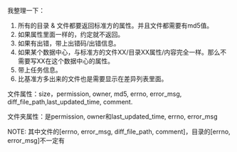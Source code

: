 我整理一下：
1. 所有的目录 & 文件都要返回标准方的属性。并且文件都需要有md5值。
2. 如果属性里面一样的，约定就不返回。
3. 如果有出错，带上出错码/出错信息。
4. 如果某个数据中心，与标准方的文件XX/目录XX属性/内容完全一样。那么不需要写XX在这个数据中心的属性。
5. 带上任务信息。
6. 比基准方多出来的文件也是需要显示在差异列表里面。

文件属性：size，permission, owner, md5, errno, error_msg, diff_file_path,last_updated_time, comment.

文件夹属性：是permission, owner和last_updated_time, errno, error_msg

NOTE: 其中文件的[errno, error_msg, diff_file_path, comment]，目录的[errno, error_msg]不一定有
